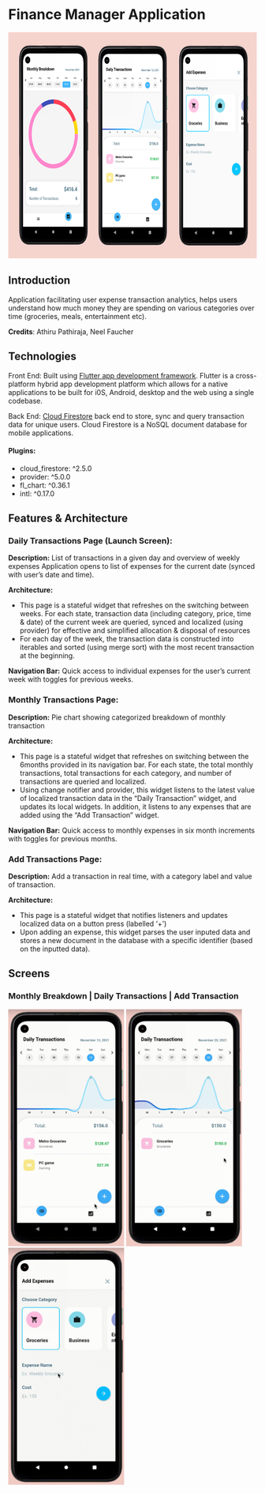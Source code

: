 # Finance Manager Application
 <p align = "left" >
  <img width="708" height="458" src="allscreens.png">
</p>

## Introduction
Application facilitating user expense transaction analytics, helps users understand how much money they are spending on various categories over time (groceries, meals, entertainment etc). 

**Credits**: Athiru Pathiraja, Neel Faucher

## Technologies
Front End: Built using [Flutter app development framework](https://flutter.dev/). Flutter is a cross-platform hybrid app development platform which allows for a native applications to be built for i0S, Android, desktop and the web using a single codebase.

Back End: [Cloud Firestore](https://firebase.google.com/products/firestore) back end to store, sync and query transaction data for unique users. Cloud Firestore is a NoSQL document database for mobile applications. 

#### Plugins: 
- cloud_firestore: ^2.5.0
- provider: ^5.0.0
- fl_chart: ^0.36.1
- intl: ^0.17.0


## Features & Architecture

### Daily Transactions Page (Launch Screen): 
**Description:** List of transactions in a given day and overview of weekly expenses Application opens to list of expenses for the current date (synced with user’s date and time). 

**Architecture:**
- This page is a stateful widget that refreshes on the switching between weeks. For each state, transaction data (including category, price, time & date) of the current week are queried, synced and localized (using provider) for effective and simplified allocation & disposal of resources
- For each day of the week, the transaction data is constructed into iterables and sorted (using merge sort) with the most recent transaction at the beginning. 

**Navigation Bar:** Quick access to individual expenses for the user’s current week with toggles for previous weeks. 

### Monthly Transactions Page: 

**Description:** Pie chart showing categorized breakdown of monthly transaction

**Architecture:**
* This page is a stateful widget that refreshes on switching between the 6months provided in its navigation bar. For each state, the total monthly transactions, total transactions for each category, and number of transactions are queried and localized.
* Using change notifier and provider, this widget listens to the latest value of localized transaction data in the “Daily Transaction” widget, and updates its local widgets. In addition, it listens to any expenses that are added using the “Add Transaction” widget.

**Navigation Bar:** Quick access to monthly expenses in six month increments with toggles for previous months.

### Add Transactions Page: 

**Description:** Add a transaction in real time, with a category label and value of transaction. 

**Architecture:**
- This page is a stateful widget that notifies listeners and updates localized data on a button press (labelled ‘+’)
- Upon adding an expense, this widget parses the user inputed data and stores a new document in the database with a specific identifier (based on the inputted data).

## Screens

### Monthly Breakdown | Daily Transactions | Add Transaction

<p align = "left" >
  <img width="235" height="480" src="monthlyTransactionVid.gif">
  <img width="235" height="480" src="dailyTransactionVid.gif">
  <img width="235" height="480" src="addTransactionVid.gif">
</p>

